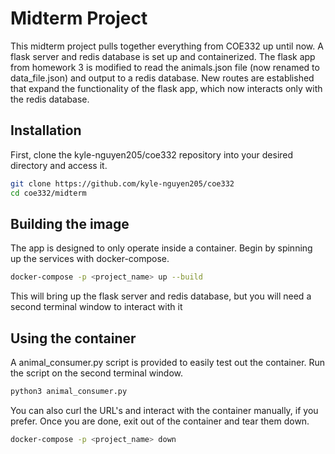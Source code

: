 # Midterm Project                                                                                                                        
This midterm project pulls together everything from COE332 up until now. A flask server and redis database is set up and containerized. The flask app from homework 3 is modified to read the animals.json file (now renamed to data_file.json) and output to a redis database. New routes are established that expand the functionality of the flask app, which now interacts only with the redis database.
                                                                                                                                 
## Installation

 First, clone the kyle-nguyen205/coe332 repository into your desired directory and access it.           
```bash
git clone https://github.com/kyle-nguyen205/coe332
cd coe332/midterm
```                                                                                                                                                            
## Building the image

The app is designed to only operate inside a container. Begin by spinning up the services with docker-compose.

```bash
docker-compose -p <project_name> up --build
```
This will bring up the flask server and redis database, but you will need a second terminal window to interact with it


## Using the container
A animal_consumer.py script is provided to easily test out the container. Run the script on the second terminal window.
```bash
python3 animal_consumer.py
```
You can also curl the URL's and interact with the container manually, if you prefer. Once you are done, exit out of the container and tear them down.

```bash
docker-compose -p <project_name> down
```
